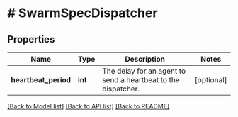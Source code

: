 # # SwarmSpecDispatcher

## Properties

Name | Type | Description | Notes
------------ | ------------- | ------------- | -------------
**heartbeat_period** | **int** | The delay for an agent to send a heartbeat to the dispatcher. | [optional] 

[[Back to Model list]](../../README.md#documentation-for-models) [[Back to API list]](../../README.md#documentation-for-api-endpoints) [[Back to README]](../../README.md)


